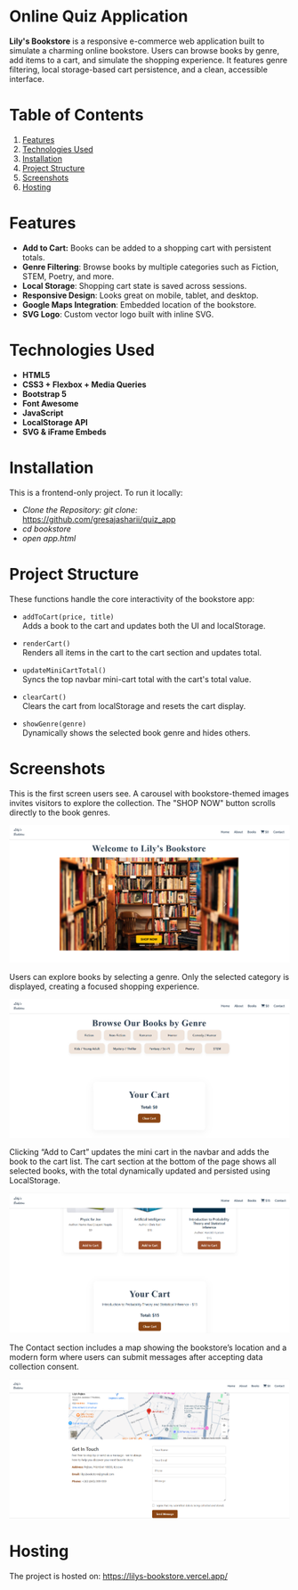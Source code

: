 # Online Quiz Application

**Lily's Bookstore** is a responsive e-commerce web application built to simulate a charming online bookstore. Users can browse books by genre, add items to a cart, and simulate the shopping experience. It features genre filtering, local storage-based cart persistence, and a clean, accessible interface.



# Table of Contents
1. [Features](#features)
2. [Technologies Used](#technologies-used)
3. [Installation](#installation)
4. [Project Structure](#project-structure)
5. [Screenshots](#screenshots)
6. [Hosting](#hosting)


# Features

- **Add to Cart:** Books can be added to a shopping cart with persistent totals.
- **Genre Filtering**: Browse books by multiple categories such as Fiction, STEM, Poetry, and more.
- **Local Storage**: Shopping cart state is saved across sessions.
- **Responsive Design**: Looks great on mobile, tablet, and desktop.
- **Google Maps Integration**: Embedded location of the bookstore.
- **SVG Logo**: Custom vector logo built with inline SVG.



# Technologies Used

- **HTML5**  
- **CSS3 + Flexbox + Media Queries**  
- **Bootstrap 5**  
- **Font Awesome**  
- **JavaScript**
- **LocalStorage API**
- **SVG & iFrame Embeds** 


# Installation

This is a frontend-only project. To run it locally:

- *Clone the Repository: git clone:*    
https://github.com/gresajasharii/quiz_app
- *cd bookstore*
- *open app.html*


# Project Structure

These functions handle the core interactivity of the bookstore app:

- `addToCart(price, title)`  
  Adds a book to the cart and updates both the UI and localStorage.

- `renderCart()`  
  Renders all items in the cart to the cart section and updates total.

- `updateMiniCartTotal()`  
  Syncs the top navbar mini-cart total with the cart's total value.

- `clearCart()`  
  Clears the cart from localStorage and resets the cart display.

- `showGenre(genre)`  
  Dynamically shows the selected book genre and hides others.

# Screenshots

This is the first screen users see. A carousel with bookstore-themed images invites visitors to explore the collection. The "SHOP NOW" button scrolls directly to the book genres.


![Home Page Carousel](/assets/1.PNG)


Users can explore books by selecting a genre. Only the selected category is displayed, creating a focused shopping experience.

![Genre Browsing](/assets/2.PNG)


Clicking “Add to Cart” updates the mini cart in the navbar and adds the book to the cart list. The cart section at the bottom of the page shows all selected books, with the total dynamically updated and persisted using LocalStorage.

![Add to Cart & Cart View](/assets/3.PNG)


The Contact section includes a map showing the bookstore’s location and a modern form where users can submit messages after accepting data collection consent.

![Google Map & Contact Form](/assets/4.PNG)

# Hosting

The project is hosted on:
https://lilys-bookstore.vercel.app/


